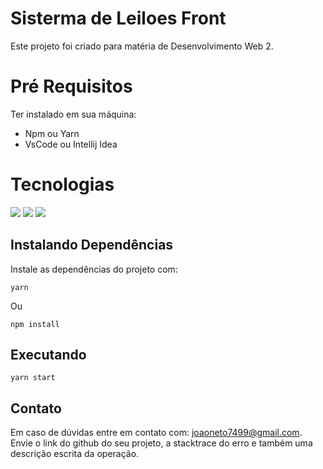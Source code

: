 # Sisterma de Leiloes Front

Este projeto foi criado para matéria de Desenvolvimento Web 2.

# Pré Requisitos
Ter instalado em sua máquina:
<ul>
<li>Npm ou Yarn</li>
<li>VsCode ou Intellij Idea</li>
</ul>

# Tecnologias

<span><img src="https://img.shields.io/static/v1?label=Tech&message=React&color=61DAFB&style=for-the-badge&logo=React"/> <span><img src="https://img.shields.io/static/v1?label=React Router&message=React Router&color=CA4245&style=for-the-badge&logo=React Router"/> </span> <span><img src="https://img.shields.io/static/v1?label=JS&message=JS&color=F7DF1E&style=for-the-badge&logo=JSS"/> </span> 

## Instalando Dependências
Instale as dependências do projeto com:
```
yarn
```
  Ou
```
npm install
```
## Executando
```
yarn start
```

## Contato

Em caso de dúvidas entre em contato com: joaoneto7499@gmail.com.
Envie o link do github do seu projeto, a stacktrace do erro e também uma descrição escrita da operação.
